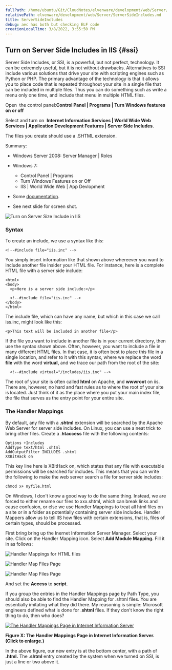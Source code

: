 ```yaml
---
fullPath: /home/ubuntu/Git/CloudNotes/elvenware/development/web/Server/ServerSideIncludes.md
relativePath: elvenware/development/web/Server/ServerSideIncludes.md
title: ServerSideIncludes
debug: aec has both but checking ELF code
creationLocalTime: 3/8/2022, 3:55:50 PM
---
```


<!-- toc -->
<!-- tocstop -->

Turn on Server Side Includes in IIS {#ssi}
-----------------------------------

Server Side Includes, or SSI, is a powerful, but not perfect,
technology. It can be extremely useful, but it is not without drawbacks.
Alternatives to SSI include various solutions that drive your site with
scripting engines such as Python or PHP. The primary advantage of the
technology is that it allows you to place code that is repeated
throughout your site in a single file that can be included in multiple
files. Thus you can do something such as write a menu only one time, and
include that menu in multiple HTML files.

Open  the control panel:**Control Panel | Programs | Turn Windows
features on or off**

Select and turn on  **Internet Information Services | World Wide Web
Services | Application Development Features | Server Side Includes**.

The files you create should use a .SHTML extension.

Summary:

-   Windows Server 2008: Server Manager | Roles
-   Windows 7: 
    -   Control Panel | Programs 
    -   Turn Windows Features on or Off
    -   IIS | World Wide Web | App Devlopment

-   Some [documentation](http://www.iis.net/ConfigReference/system.webServer/serverSideInclude).
-   See next slide for screen shot.

![Turn on Server Size Include in IIS][tosinc]



### Syntax

To create an include, we use a syntax like this:

~~~~ {.code}
<!--#include file="iis.inc" -->
~~~~

You simply insert information like that shown above whereever you want
to include another file insider your HTML file. For instance, here is a
complete HTML file with a server side include:

~~~~ {.code}
<html>
<body>
  <p>Here is a server side include:</p>

  <!--#include file="iis.inc" -->
</body>
</html>
~~~~

The include file, which can have any name, but which in this case we
call iss.inc, might look like this:

~~~~ {.code}
<p>This text will be included in another file</p>
~~~~

If the file you want to include in another file is in your current
directory, then use the syntax shown above. Often, however, you want to
include a file in many different HTML files. In that case, it is often
best to place this file in a single location, and refer to it with this
syntax, where we replace the word **file** with the word **virtual,**
and we trace our path from the root of the site:

~~~~ {.code}
  <!--#include virtual="/includes/iis.inc" -->
~~~~

The root of your site is often called **html** on Apache, and
**wwwroot** on iis. There are, however, no hard and fast rules as to
where the root of your site is located. Just think of it as the place
where you put your main index file, the file that serves as the entry
point for your entire site.

### The Handler Mappings

By default, any file with a .**shtml** extension will be searched by the Apache
Web Server for server side includes. On Linux, you can use a neat trick
to bring other files. Create a .**htaccess** file with the following
contents:

~~~~ {.code}
Options +Includes
AddType text/html .shtml
AddOutputFilter INCLUDES .shtml
XXBitHack on
~~~~

This key line here is XBitHack on, which states that any file with
executable permissions will be searched for includes. This means that
you can write the following to make the web server search a file for
server side includes:

~~~~ {.code}
chmod x+ myfile.html
~~~~

On Windows, I don't know a good way to do the same thing. Instead, we
are forced to either rename our files to xxx.shtml, which can break
links and cause confusion, or else we use Handler Mappings to treat all
html files on a site or in a folder as potentially containing server
side includes. Handler Mappers allow us to tell IIS how files with
certain extensions, that is, files of certain types, should be
processed.

First bring bring up the Inernet Information Server Manager. Select your
site. Click on the Handler Mapping icon. Select **Add Module
Mapping.** Fill it in as follows:

![Handler Mappings for HTML files][hm1]

![Handler Map Files Page][hm2]

![Handler Map Files Page][hm3]

And set the **Access** to **script**.

If you group the entries in the Handler Mappings page by Path Type, you
should also be able to find the Handler Mapping for .shtml files. You
are essentially imitating what they did there. My reasoning is simple:
Microsoft engineers defined what is done for .**shtml** files. If they
don't know the right thing to do, then who does?

[![The Handler Mappings Page in Internet Information Server][hmsm4]][hm4]

**Figure X: The Handler Mappings Page in Internet Information Server.
(Click to enlarge.)**

In the above figure, our new entry is at the bottom center, with a path
of **.html.** The .**shtml** entry created by the system when we turned
on SSI, is just a line or two above it.

<!--       -->
<!-- Links -->
<!--       -->

[tosinc]: https://s3.amazonaws.com/s3bucket01.elvenware.com/dev-images/charlie-images/development/ServerSideInclude.png
[hmsm1]: https://s3.amazonaws.com/s3bucket01.elvenware.com/dev-images/charlie-images/development/HandlerMapping01Small.png
[hm1]: https://s3.amazonaws.com/s3bucket01.elvenware.com/dev-images/charlie-images/development/HandlerMapping01.png
[hmsm2]: https://s3.amazonaws.com/s3bucket01.elvenware.com/dev-images/charlie-images/development/HandlerMapping02Small.png
[hm2]: https://s3.amazonaws.com/s3bucket01.elvenware.com/dev-images/charlie-images/development/HandlerMapping02.png
[hmsm3]: https://s3.amazonaws.com/s3bucket01.elvenware.com/dev-images/charlie-images/development/HandlerMapping03Small.png
[hm3]: https://s3.amazonaws.com/s3bucket01.elvenware.com/dev-images/charlie-images/development/HandlerMapping03.png
[hmsm4]: https://s3.amazonaws.com/s3bucket01.elvenware.com/dev-images/charlie-images/development/HandlerMapping04Small.png
[hm4]: https://s3.amazonaws.com/s3bucket01.elvenware.com/dev-images/charlie-images/development/HandlerMapping04.png
